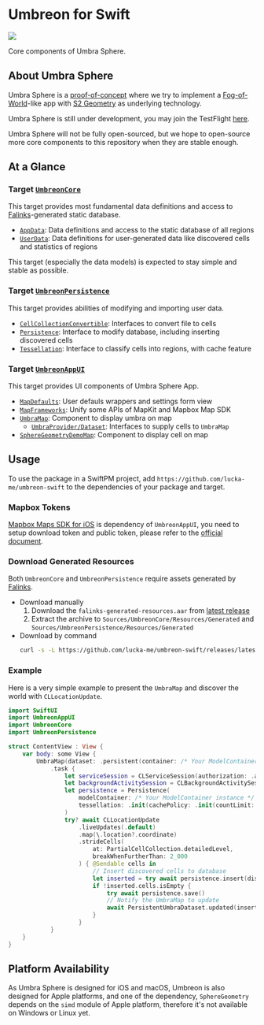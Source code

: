 # Umbreon for Swift

[![](https://tokei.rs/b1/github/lucka-me/umbreon-swift)](https://github.com/lucka-me/umbreon-swift)

Core components of Umbra Sphere.

## About Umbra Sphere

Umbra Sphere is a [proof-of-concept](https://en.wikipedia.org/wiki/Proof_of_concept) where we try to implement a [Fog-of-World](https://fogofworld.app)-like app with [S2 Geometry](https://github.com/google/s2geometry) as underlying technology.

Umbra Sphere is still under development, you may join the TestFlight [here](https://testflight.apple.com/join/PcmWvqUC).

Umbra Sphere will not be fully open-sourced, but we hope to open-source more core components to this repository when they are stable enough.

## At a Glance

### Target [`UmbreonCore`](Sources/UmbreonCore)

This target provides most fundamental data definitions and access to [Falinks](https://github.com/lucka-me/falinks)-generated static database.

- [`AppData`](Sources/UmbreonCore/AppData): Data definitions and access to the static database of all regions
- [`UserData`](Sources/UmbreonCore/UserData): Data definitions for user-generated data like discovered cells and statistics of regions

This target (especially the data models) is expected to stay simple and stable as possible.

### Target [`UmbreonPersistence`](Sources/UmbreonPersistence)

This target provides abilities of modifying and importing user data.

- [`CellCollectionConvertible`](Sources/UmbreonPersistence/CellCollectionConvertible): Interfaces to convert file to cells
- [`Persistence`](Sources/UmbreonPersistence/Persistence.swift): Interface to modify database, including inserting discovered cells
- [`Tessellation`](Sources/UmbreonPersistence/Tessellation.swift): Interface to classify cells into regions, with cache feature

### Target [`UmbreonAppUI`](Sources/UmbreonAppUI)

This target provides UI components of Umbra Sphere App.

- [`MapDefaults`](Sources/UmbreonAppUI/MapDefaults): User defauls wrappers and settings form view
- [`MapFrameworks`](Sources/UmbreonAppUI/MapFrameworks): Unify some APIs of MapKit and Mapbox Map SDK
- [`UmbraMap`](Sources/UmbreonAppUI/UmbraMap): Component to display umbra on map
  - [`UmbraProvider/Dataset`](Sources/UmbreonAppUI/UmbraMap/UmbraProvider/Dataset): Interfaces to supply cells to `UmbraMap`
- [`SphereGeometryDemoMap`](Sources/UmbreonAppUI/SphereGeometryDemoMap): Component to display cell on map

## Usage

To use the package in a SwiftPM project, add `https://github.com/lucka-me/umbreon-swift` to the dependencies of your package and target.

### Mapbox Tokens

[Mapbox Maps SDK for iOS](https://github.com/mapbox/mapbox-maps-ios) is dependency of `UmbreonAppUI`, you need to setup download token and public token, please refer to the [official document](https://docs.mapbox.com/ios/maps/guides/install/#part-1-create-and-configure-your-credentials).

### Download Generated Resources

Both `UmbreonCore` and `UmbreonPersistence` require assets generated by [Falinks](https://github.com/lucka-me/falinks).

- Download manually
  1. Download the `falinks-generated-resources.aar` from [latest release](https://github.com/lucka-me/umbreon-swift/releases/latest)
  2. Extract the archive to `Sources/UmbreonCore/Resources/Generated` and `Sources/UmbreonPersistence/Resources/Generated`
- Download by command
  ```sh
  curl -s -L https://github.com/lucka-me/umbreon-swift/releases/latest/download/falinks-generated-resources.aar | aa extract -d ./
  ```

### Example

Here is a very simple example to present the `UmbraMap` and discover the world with `CLLocationUpdate`.

```swift
import SwiftUI
import UmbreonAppUI
import UmbreonCore
import UmbreonPersistence

struct ContentView : View {
    var body: some View {
        UmbraMap(dataset: .persistent(container: /* Your ModelContainer instance */))
            .task {
                let serviceSession = CLServiceSession(authorization: .always)
                let backgroundActivitySession = CLBackgroundActivitySession()
                let persistence = Persistence(
                    modelContainer: /* Your ModelContainer instance */,
                    tessellation: .init(cachePolicy: .init(countLimit: 2))
                )
                try? await CLLocationUpdate
                    .liveUpdates(.default)
                    .map(\.location?.coordinate)
                    .strideCells(
                        at: PartialCellCollection.detailedLevel,
                        breakWhenFurtherThan: 2_000
                    ) { @Sendable cells in
                        // Insert discovered cells to database
                        let inserted = try await persistence.insert(discovered: cells)
                        if !inserted.cells.isEmpty {
                            try await persistence.save()
                            // Notify the UmbraMap to update
                            await PersistentUmbraDataset.updated(inserted.cells)
                        }
                    }
            }
    }
}
```

## Platform Availability

As Umbra Sphere is designed for iOS and macOS, Umbreon is also designed for Apple platforms, and one of the dependency, `SphereGeometry` depends on the `simd` module of Apple platform, therefore it's not available on Windows or Linux yet.
